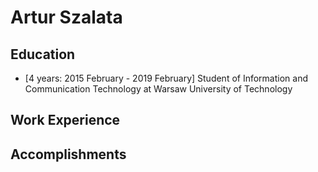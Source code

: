 # Artur Szalata

## Education

* [4 years: 2015 February - 2019 February] Student of Information and Communication Technology at Warsaw University of Technology

## Work Experience

## Accomplishments